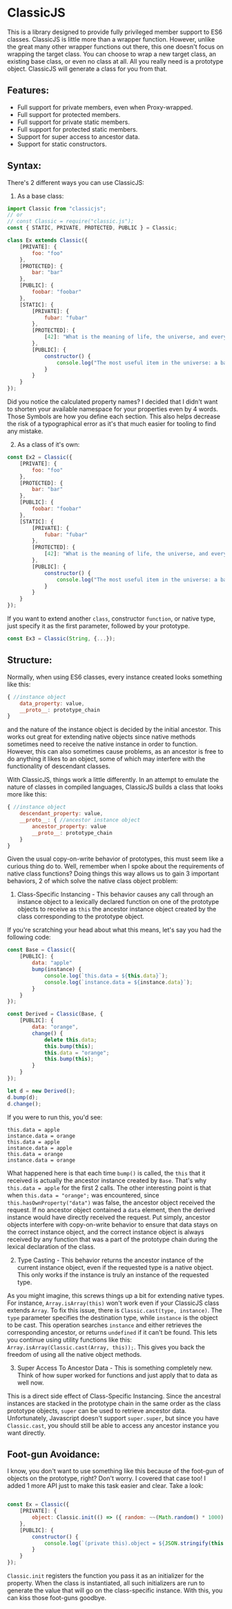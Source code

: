 # ClassicJS
This is a library designed to provide fully privileged member support to ES6 classes. ClassicJS is little more than a wrapper function. However, unlike the great many other wrapper functions out there, this one doesn't focus on wrapping the target class. You can choose to wrap a new target class, an existing base class, or even no class at all. All you really need is a prototype object. ClassicJS will generate a class for you from that.

## Features:
* Full support for private members, even when Proxy-wrapped.
* Full support for protected members.
* Full support for private static members.
* Full support for protected static members.
* Support for super access to ancestor data.
* Support for static constructors.

## Syntax:
There's 2 different ways you can use ClassicJS:

1. As a base class:
```js
import Classic from "classicjs";
// or
// const Classic = require("classic.js");
const { STATIC, PRIVATE, PROTECTED, PUBLIC } = Classic;

class Ex extends Classic({
    [PRIVATE]: {
        foo: "foo"
    },
    [PROTECTED]: {
        bar: "bar"
    },
    [PUBLIC]: {
        foobar: "foobar"
    },
    [STATIC]: {
        [PRIVATE]: {
            fubar: "fubar"
        },
        [PROTECTED]: {
            [42]: "What is the meaning of life, the universe, and everything?"
        },
        [PUBLIC]: {
            constructor() {
                console.log("The most useful item in the universe: a bath towel.");
            }
        }
    }
});
```

Did you notice the calculated property names? I decided that I didn't want to shorten your available namespace for your properties even by 4 words. Those Symbols are how you define each section. This also helps decrease the risk of a typographical error as it's that much easier for tooling to find any mistake.

2. As a class of it's own:
```js
const Ex2 = Classic({
    [PRIVATE]: {
        foo: "foo"
    },
    [PROTECTED]: {
        bar: "bar"
    },
    [PUBLIC]: {
        foobar: "foobar"
    },
    [STATIC]: {
        [PRIVATE]: {
            fubar: "fubar"
        },
        [PROTECTED]: {
            [42]: "What is the meaning of life, the universe, and everything?"
        },
        [PUBLIC]: {
            constructor() {
                console.log("The most useful item in the universe: a bath towel.");
            }
        }
    }
});
```

If you want to extend another `class`, constructor `function`, or native type, just specify it as the first parameter, followed by your prototype.
```js
const Ex3 = Classic(String, {...});
```

## Structure:
Normally, when using ES6 classes, every instance created looks something like this:

```js
{ //instance object
    data_property: value,
    __proto__: prototype_chain
}
```
and the nature of the instance object is decided by the initial ancestor. This works out great for extending native objects since native methods sometimes need to receive the native instance in order to function. However, this can also sometimes cause problems, as an ancestor is free to do anything it likes to an object, some of which may interfere with the functionality of descendant classes.

With ClassicJS, things work a little differently. In an attempt to emulate the nature of classes in compiled languages, ClassicJS builds a class that looks more like this:

```js
{ //instance object
    descendant_property: value,
    __proto__: { //ancestor instance object
        ancestor_property: value
        __proto__: prototype_chain
    }
}
```

Given the usual copy-on-write behavior of prototypes, this must seem like a curious thing do to. Well, remember when I spoke about the requirements of native class functions? Doing things this way allows us to gain 3 important behaviors, 2 of which solve the native class object problem:

1. Class-Specific Instancing - This behavior causes any call through an instance object to a lexically declared function on one of the prototype objects to receive as `this` the ancestor instance object created by the class corresponding to the prototype object.

If you're scratching your head about what this means, let's say you had the following code:
```js
const Base = Classic({
    [PUBLIC]: {
        data: "apple"
        bump(instance) {
            console.log(`this.data = ${this.data}`);
            console.log(`instance.data = ${instance.data}`);
        }
    }
});

const Derived = Classic(Base, {
    [PUBLIC]: {
        data: "orange",
        change() {
            delete this.data;
            this.bump(this);
            this.data = "orange";
            this.bump(this);
        }
    }
});

let d = new Derived();
d.bump(d);
d.change();
```
If you were to run this, you'd see:
```
this.data = apple
instance.data = orange
this.data = apple
instance.data = apple
this.data = orange
instance.data = orange
```
What happened here is that each time `bump()` is called, the `this` that it received is actually the ancestor instance created by `Base`. That's why `this.data = apple` for the first 2 calls. The other interesting point is that when `this.data = "orange";` was encountered, since `this.hasOwnProperty("data")` was false, the ancestor object received the request. If no ancestor object contained a `data` element, then the derived instance would have directly received the request. Put simply, ancestor objects interfere with copy-on-write behavior to ensure that data stays on the correct instance object, and the correct instance object is always received by any function that was a part of the prototype chain during the lexical declaration of the class.

2. Type Casting - This behavior returns the ancestor instance of the current instance object, even if the requested type is a native object. This only works if the instance is truly an instance of the requested type.

As you might imagine, this screws things up a bit for extending native types. For instance, `Array.isArray(this)` won't work even if your ClassicJS class extends `Array`. To fix this issue, there is `Classic.cast(type, instance)`. The `type` parameter specifies the destination type, while `instance` is the object to be cast. This operation searches `instance` and either retrieves the corresponding ancestor, or returns `undefined` if it can't be found. This lets you continue using utility functions like this: `Array.isArray(Classic.cast(Array, this));`. This gives you back the freedom of using all the native object methods.

3. Super Access To Ancestor Data - This is something completely new. Think of how super worked for functions and just apply that to data as well now.

This is a direct side effect of Class-Specific Instancing. Since the ancestral instances are stacked in the prototype chain in the same order as the class prototype objects, `super` can be used to retrieve ancestor data. Unfortunately, Javascript doesn't support `super.super`, but since you have `Classic.cast`, you should still be able to access any ancestor instance you want directly.

## Foot-gun Avoidance:
I know, you don't want to use something like this because of the foot-gun of objects on the prototype, right? Don't worry. I covered that case too! I added 1 more API just to make this task easier and clear. Take a look:

```js

const Ex = Classic({
    [PRIVATE]: {
        object: Classic.init(() => ({ random: ~~(Math.random() * 1000) }))
    },
    [PUBLIC]: {
        constructor() {
            console.log(`(private this).object = ${JSON.stringify(this.$object, null, '  ')}`);
        }
    }
});
```

`Classic.init` registers the function you pass it as an initializer for the property. When the class is instantiated, all such initializers are run to generate the value that will go on the class-specific instance. With this, you can kiss those foot-guns goodbye.
